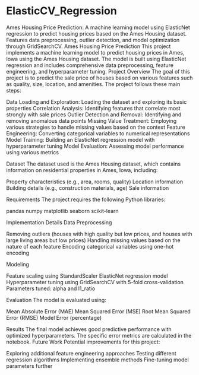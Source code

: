 # ElasticCV_Regression
Ames Housing Price Prediction: A machine learning model using ElasticNet regression to predict housing prices based on the Ames Housing dataset. Features data preprocessing, outlier detection, and model optimization through GridSearchCV.
Ames Housing Price Prediction
This project implements a machine learning model to predict housing prices in Ames, Iowa using the Ames Housing dataset. The model is built using ElasticNet regression and includes comprehensive data preprocessing, feature engineering, and hyperparameter tuning.
Project Overview
The goal of this project is to predict the sale price of houses based on various features such as quality, size, location, and amenities. The project follows these main steps:

Data Loading and Exploration: Loading the dataset and exploring its basic properties
Correlation Analysis: Identifying features that correlate most strongly with sale prices
Outlier Detection and Removal: Identifying and removing anomalous data points
Missing Value Treatment: Employing various strategies to handle missing values based on the context
Feature Engineering: Converting categorical variables to numerical representations
Model Training: Building an ElasticNet regression model with hyperparameter tuning
Model Evaluation: Assessing model performance using various metrics

Dataset
The dataset used is the Ames Housing dataset, which contains information on residential properties in Ames, Iowa, including:

Property characteristics (e.g., area, rooms, quality)
Location information
Building details (e.g., construction materials, age)
Sale information

Requirements
The project requires the following Python libraries:

pandas
numpy
matplotlib
seaborn
scikit-learn

Implementation Details
Data Preprocessing

Removing outliers (houses with high quality but low prices, and houses with large living areas but low prices)
Handling missing values based on the nature of each feature
Encoding categorical variables using one-hot encoding

Modeling

Feature scaling using StandardScaler
ElasticNet regression model
Hyperparameter tuning using GridSearchCV with 5-fold cross-validation
Parameters tuned: alpha and l1_ratio

Evaluation
The model is evaluated using:

Mean Absolute Error (MAE)
Mean Squared Error (MSE)
Root Mean Squared Error (RMSE)
Model Error (percentage)

Results
The final model achieves good predictive performance with optimized hyperparameters. The specific error metrics are calculated in the notebook.
Future Work
Potential improvements for this project:

Exploring additional feature engineering approaches
Testing different regression algorithms
Implementing ensemble methods
Fine-tuning model parameters further
